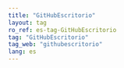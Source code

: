 ```yaml
---
title: "GitHubEscritorio"
layout: tag
ro_ref: es-tag-GitHubEscritorio
tag: "GitHubEscritorio"
tag_web: "githubescritorio"
lang: es
---
```

